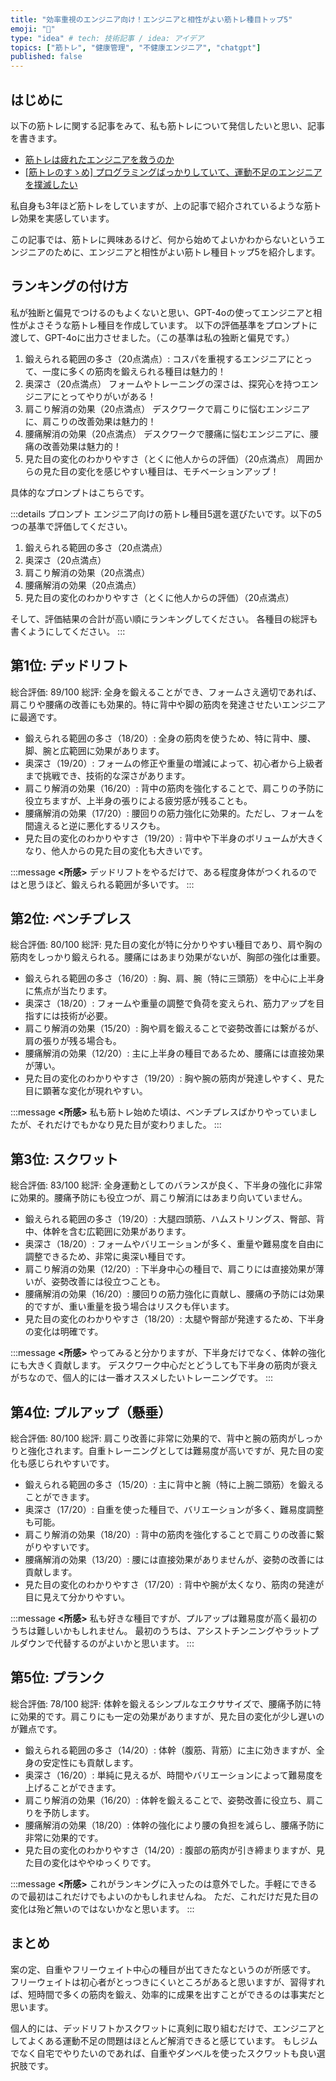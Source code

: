 ```yaml
---
title: "効率重視のエンジニア向け！エンジニアと相性がよい筋トレ種目トップ5"
emoji: "💪"
type: "idea" # tech: 技術記事 / idea: アイデア
topics: ["筋トレ", "健康管理", "不健康エンジニア", "chatgpt"]
published: false
---
```


## はじめに

以下の筋トレに関する記事をみて、私も筋トレについて発信したいと思い、記事を書きます。

* [筋トレは疲れたエンジニアを救うのか](https://zenn.dev/tyapam/articles/ec87aa365ba087)
* [[筋トレのすゝめ] プログラミングばっかりしていて、運動不足のエンジニアを撲滅したい](https://zenn.dev/manalink_dev/articles/d21c1e99e4c99c)

私自身も3年ほど筋トレをしていますが、上の記事で紹介されているような筋トレ効果を実感しています。

この記事では、筋トレに興味あるけど、何から始めてよいかわからないというエンジニアのために、エンジニアと相性がよい筋トレ種目トップ5を紹介します。

## ランキングの付け方

私が独断と偏見でつけるのもよくないと思い、GPT-4oの使ってエンジニアと相性がよさそうな筋トレ種目を作成しています。
以下の評価基準をプロンプトに渡して、GPT-4oに出力させました。（この基準は私の独断と偏見です。）

1.	鍛えられる範囲の多さ（20点満点）:
コスパを重視するエンジニアにとって、一度に多くの筋肉を鍛えられる種目は魅力的！
2.	奥深さ（20点満点）
フォームやトレーニングの深さは、探究心を持つエンジニアにとってやりがいがある！
3.	肩こり解消の効果（20点満点）
デスクワークで肩こりに悩むエンジニアに、肩こりの改善効果は魅力的！
4.	腰痛解消の効果（20点満点）
デスクワークで腰痛に悩むエンジニアに、腰痛の改善効果は魅力的！
5.	見た目の変化のわかりやすさ（とくに他人からの評価）（20点満点）
周囲からの見た目の変化を感じやすい種目は、モチベーションアップ！

具体的なプロンプトはこちらです。

:::details プロンプト
エンジニア向けの筋トレ種目5選を選びたいです。以下の5つの基準で評価してください。

1.	鍛えられる範囲の多さ（20点満点）
2.	奥深さ（20点満点）
3.	肩こり解消の効果（20点満点）
4.	腰痛解消の効果（20点満点）
5.	見た目の変化のわかりやすさ（とくに他人からの評価）（20点満点）

そして、評価結果の合計が高い順にランキングしてください。
各種目の総評も書くようにしてください。
:::

## 第1位: デッドリフト

総合評価: 89/100
総評: 全身を鍛えることができ、フォームさえ適切であれば、肩こりや腰痛の改善にも効果的。特に背中や脚の筋肉を発達させたいエンジニアに最適です。

* 鍛えられる範囲の多さ（18/20）: 全身の筋肉を使うため、特に背中、腰、脚、腕と広範囲に効果があります。
* 奥深さ（19/20）: フォームの修正や重量の増減によって、初心者から上級者まで挑戦でき、技術的な深さがあります。
* 肩こり解消の効果（16/20）: 背中の筋肉を強化することで、肩こりの予防に役立ちますが、上半身の張りによる疲労感が残ることも。
* 腰痛解消の効果（17/20）: 腰回りの筋力強化に効果的。ただし、フォームを間違えると逆に悪化するリスクも。
* 見た目の変化のわかりやすさ（19/20）: 背中や下半身のボリュームが大きくなり、他人からの見た目の変化も大きいです。

:::message
**<所感>**
デッドリフトをやるだけで、ある程度身体がつくれるのではと思うほど、鍛えられる範囲が多いです。
:::

## 第2位: ベンチプレス

総合評価: 80/100
総評: 見た目の変化が特に分かりやすい種目であり、肩や胸の筋肉をしっかり鍛えられる。腰痛にはあまり効果がないが、胸部の強化は重要。

* 鍛えられる範囲の多さ（16/20）: 胸、肩、腕（特に三頭筋）を中心に上半身に焦点が当たります。
* 奥深さ（18/20）: フォームや重量の調整で負荷を変えられ、筋力アップを目指すには技術が必要。
* 肩こり解消の効果（15/20）: 胸や肩を鍛えることで姿勢改善には繋がるが、肩の張りが残る場合も。
* 腰痛解消の効果（12/20）: 主に上半身の種目であるため、腰痛には直接効果が薄い。
* 見た目の変化のわかりやすさ（19/20）: 胸や腕の筋肉が発達しやすく、見た目に顕著な変化が現れやすい。

:::message
**<所感>**
私も筋トレ始めた頃は、ベンチプレスばかりやっていましたが、それだけでもかなり見た目が変わりました。
:::


## 第3位: スクワット

総合評価: 83/100
総評: 全身運動としてのバランスが良く、下半身の強化に非常に効果的。腰痛予防にも役立つが、肩こり解消にはあまり向いていません。

* 鍛えられる範囲の多さ（19/20）: 大腿四頭筋、ハムストリングス、臀部、背中、体幹を含む広範囲に効果があります。
* 奥深さ（18/20）: フォームやバリエーションが多く、重量や難易度を自由に調整できるため、非常に奥深い種目です。
* 肩こり解消の効果（12/20）: 下半身中心の種目で、肩こりには直接効果が薄いが、姿勢改善には役立つことも。
* 腰痛解消の効果（16/20）: 腰回りの筋力強化に貢献し、腰痛の予防には効果的ですが、重い重量を扱う場合はリスクも伴います。
* 見た目の変化のわかりやすさ（18/20）: 太腿や臀部が発達するため、下半身の変化は明確です。

:::message
**<所感>**
やってみると分かりますが、下半身だけでなく、体幹の強化にも大きく貢献します。
デスクワーク中心だとどうしても下半身の筋肉が衰えがちなので、個人的には一番オススメしたいトレーニングです。
:::


## 第4位: プルアップ（懸垂）

総合評価: 80/100
総評: 肩こり改善に非常に効果的で、背中と腕の筋肉がしっかりと強化されます。自重トレーニングとしては難易度が高いですが、見た目の変化も感じられやすいです。

* 鍛えられる範囲の多さ（15/20）: 主に背中と腕（特に上腕二頭筋）を鍛えることができます。
* 奥深さ（17/20）: 自重を使った種目で、バリエーションが多く、難易度調整も可能。
* 肩こり解消の効果（18/20）: 背中の筋肉を強化することで肩こりの改善に繋がりやすいです。
* 腰痛解消の効果（13/20）: 腰には直接効果がありませんが、姿勢の改善には貢献します。
* 見た目の変化のわかりやすさ（17/20）: 背中や腕が太くなり、筋肉の発達が目に見えて分かりやすい。

:::message
**<所感>**
私も好きな種目ですが、プルアップは難易度が高く最初のうちは難しいかもしれません。
最初のうちは、アシストチンニングやラットプルダウンで代替するのがよいかと思います。
:::

## 第5位: プランク

総合評価: 78/100
総評: 体幹を鍛えるシンプルなエクササイズで、腰痛予防に特に効果的です。肩こりにも一定の効果がありますが、見た目の変化が少し遅いのが難点です。

* 鍛えられる範囲の多さ（14/20）: 体幹（腹筋、背筋）に主に効きますが、全身の安定性にも貢献します。
* 奥深さ（16/20）: 単純に見えるが、時間やバリエーションによって難易度を上げることができます。
* 肩こり解消の効果（16/20）: 体幹を鍛えることで、姿勢改善に役立ち、肩こりを予防します。
* 腰痛解消の効果（18/20）: 体幹の強化により腰の負担を減らし、腰痛予防に非常に効果的です。
* 見た目の変化のわかりやすさ（14/20）: 腹部の筋肉が引き締まりますが、見た目の変化はややゆっくりです。

:::message
**<所感>**
これがランキングに入ったのは意外でした。手軽にできるので最初はこれだけでもよいのかもしれませんね。
ただ、これだけだ見た目の変化は殆ど無いのではないかなと思います。
:::

## まとめ

案の定、自重やフリーウェイト中心の種目が出てきたなというのが所感です。
フリーウェイトは初心者がとっつきにくいところがあると思いますが、習得すれば、短時間で多くの筋肉を鍛え、効率的に成果を出すことができるのは事実だと思います。

個人的には、デッドリフトかスクワットに真剣に取り組むだけで、エンジニアとしてよくある運動不足の問題はほとんど解消できると感じています。
もしジムでなく自宅でやりたいのであれば、自重やダンベルを使ったスクワットも良い選択肢です。

